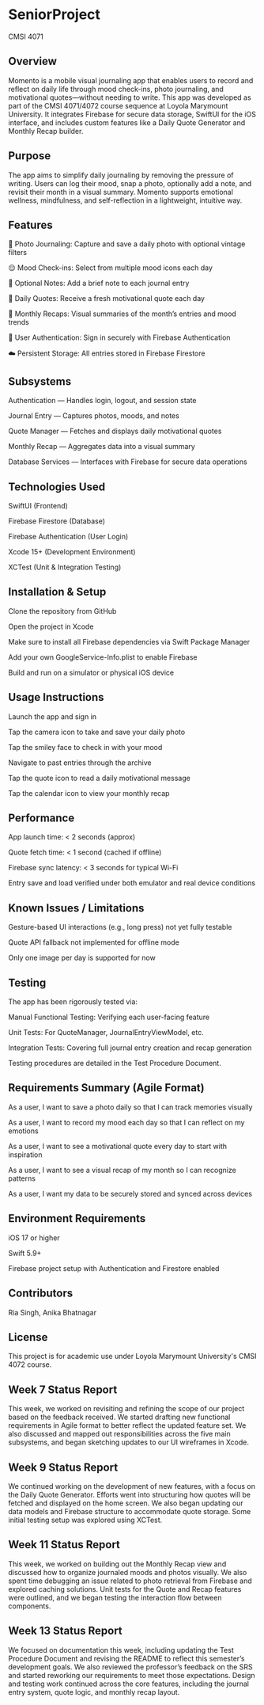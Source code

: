 # SeniorProject
CMSI 4071

## Overview

Momento is a mobile visual journaling app that enables users to record and reflect on daily life through mood check-ins, photo journaling, and motivational quotes—without needing to write. This app was developed as part of the CMSI 4071/4072 course sequence at Loyola Marymount University. It integrates Firebase for secure data storage, SwiftUI for the iOS interface, and includes custom features like a Daily Quote Generator and Monthly Recap builder.

## Purpose

The app aims to simplify daily journaling by removing the pressure of writing. Users can log their mood, snap a photo, optionally add a note, and revisit their month in a visual summary. Momento supports emotional wellness, mindfulness, and self-reflection in a lightweight, intuitive way.

## Features

📸 Photo Journaling: Capture and save a daily photo with optional vintage filters

😌 Mood Check-ins: Select from multiple mood icons each day

📝 Optional Notes: Add a brief note to each journal entry

🧠 Daily Quotes: Receive a fresh motivational quote each day

📆 Monthly Recaps: Visual summaries of the month’s entries and mood trends

🔐 User Authentication: Sign in securely with Firebase Authentication

☁️ Persistent Storage: All entries stored in Firebase Firestore

## Subsystems

Authentication — Handles login, logout, and session state

Journal Entry — Captures photos, moods, and notes

Quote Manager — Fetches and displays daily motivational quotes

Monthly Recap — Aggregates data into a visual summary

Database Services — Interfaces with Firebase for secure data operations

## Technologies Used

SwiftUI (Frontend)

Firebase Firestore (Database)

Firebase Authentication (User Login)

Xcode 15+ (Development Environment)

XCTest (Unit & Integration Testing)

## Installation & Setup

Clone the repository from GitHub

Open the project in Xcode

Make sure to install all Firebase dependencies via Swift Package Manager

Add your own GoogleService-Info.plist to enable Firebase

Build and run on a simulator or physical iOS device

## Usage Instructions

Launch the app and sign in

Tap the camera icon to take and save your daily photo

Tap the smiley face to check in with your mood

Navigate to past entries through the archive

Tap the quote icon to read a daily motivational message

Tap the calendar icon to view your monthly recap

## Performance

App launch time: < 2 seconds (approx)

Quote fetch time: < 1 second (cached if offline)

Firebase sync latency: < 3 seconds for typical Wi-Fi

Entry save and load verified under both emulator and real device conditions

## Known Issues / Limitations

Gesture-based UI interactions (e.g., long press) not yet fully testable

Quote API fallback not implemented for offline mode

Only one image per day is supported for now

## Testing

The app has been rigorously tested via:

Manual Functional Testing: Verifying each user-facing feature

Unit Tests: For QuoteManager, JournalEntryViewModel, etc.

Integration Tests: Covering full journal entry creation and recap generation

Testing procedures are detailed in the Test Procedure Document.

## Requirements Summary (Agile Format)

As a user, I want to save a photo daily so that I can track memories visually

As a user, I want to record my mood each day so that I can reflect on my emotions

As a user, I want to see a motivational quote every day to start with inspiration

As a user, I want to see a visual recap of my month so I can recognize patterns

As a user, I want my data to be securely stored and synced across devices

## Environment Requirements

iOS 17 or higher

Swift 5.9+

Firebase project setup with Authentication and Firestore enabled

## Contributors

Ria Singh, Anika Bhatnagar

## License

This project is for academic use under Loyola Marymount University's CMSI 4072 course.

## Week 7 Status Report
This week, we worked on revisiting and refining the scope of our project based on the feedback received. We started drafting new functional requirements in Agile format to better reflect the updated feature set. We also discussed and mapped out responsibilities across the five main subsystems, and began sketching updates to our UI wireframes in Xcode.

## Week 9 Status Report
We continued working on the development of new features, with a focus on the Daily Quote Generator. Efforts went into structuring how quotes will be fetched and displayed on the home screen. We also began updating our data models and Firebase structure to accommodate quote storage. Some initial testing setup was explored using XCTest.

## Week 11 Status Report
This week, we worked on building out the Monthly Recap view and discussed how to organize journaled moods and photos visually. We also spent time debugging an issue related to photo retrieval from Firebase and explored caching solutions. Unit tests for the Quote and Recap features were outlined, and we began testing the interaction flow between components.

## Week 13 Status Report
We focused on documentation this week, including updating the Test Procedure Document and revising the README to reflect this semester’s development goals. We also reviewed the professor’s feedback on the SRS and started reworking our requirements to meet those expectations. Design and testing work continued across the core features, including the journal entry system, quote logic, and monthly recap layout.


